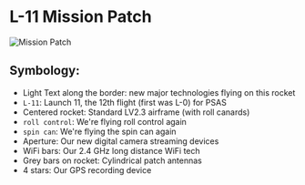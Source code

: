 # L-11 Mission Patch

![Mission Patch](http://psas.github.io/Launch-11/patch/L11_patch.svg)


## Symbology:

 - Light Text along the border: new major technologies flying on this rocket
 - `L-11`: Launch 11, the 12th flight (first was L-0) for PSAS
 - Centered rocket: Standard LV2.3 airframe (with roll canards)
 - `roll control`: We're flying roll control again
 - `spin can`: We're flying the spin can again
 - Aperture: Our new digital camera streaming devices
 - WiFi bars: Our 2.4 GHz long distance WiFi tech
 - Grey bars on rocket: Cylindrical patch antennas
 - 4 stars: Our GPS recording device
